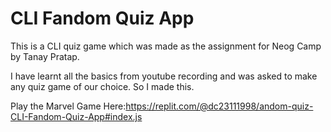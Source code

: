 # CLI Fandom Quiz App

This is a CLI quiz game which was made as the assignment for Neog Camp by Tanay Pratap.

I have learnt all the basics from youtube recording and was asked to make any quiz game of our choice. So I made this.

Play the Marvel Game Here:https://replit.com/@dc23111998/andom-quiz-CLI-Fandom-Quiz-App#index.js
